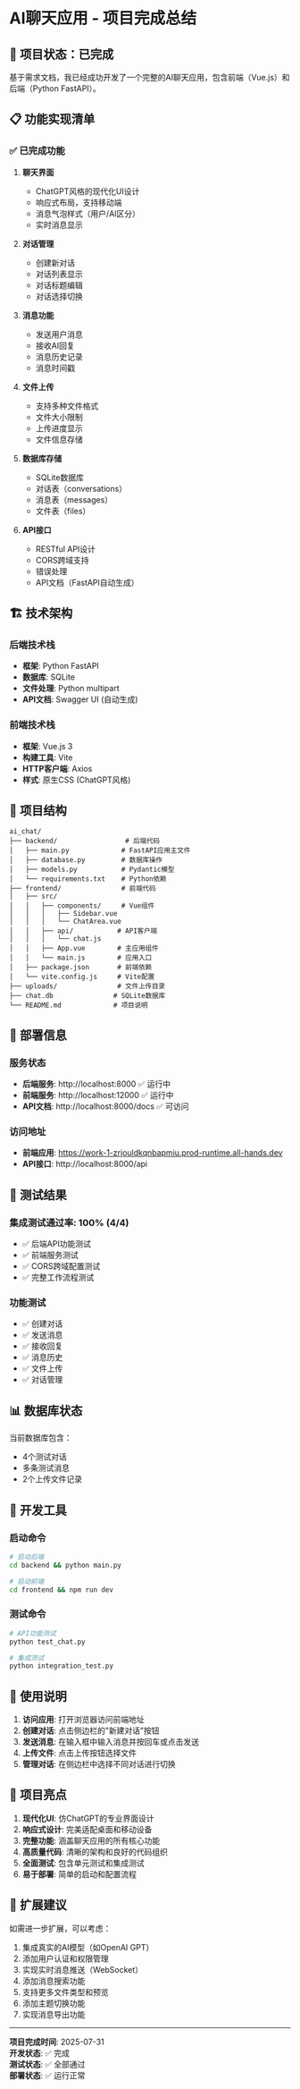 # AI聊天应用 - 项目完成总结

## 🎉 项目状态：已完成

基于需求文档，我已经成功开发了一个完整的AI聊天应用，包含前端（Vue.js）和后端（Python FastAPI）。

## 📋 功能实现清单

### ✅ 已完成功能

1. **聊天界面**
   - ChatGPT风格的现代化UI设计
   - 响应式布局，支持移动端
   - 消息气泡样式（用户/AI区分）
   - 实时消息显示

2. **对话管理**
   - 创建新对话
   - 对话列表显示
   - 对话标题编辑
   - 对话选择切换

3. **消息功能**
   - 发送用户消息
   - 接收AI回复
   - 消息历史记录
   - 消息时间戳

4. **文件上传**
   - 支持多种文件格式
   - 文件大小限制
   - 上传进度显示
   - 文件信息存储

5. **数据库存储**
   - SQLite数据库
   - 对话表（conversations）
   - 消息表（messages）
   - 文件表（files）

6. **API接口**
   - RESTful API设计
   - CORS跨域支持
   - 错误处理
   - API文档（FastAPI自动生成）

## 🏗️ 技术架构

### 后端技术栈
- **框架**: Python FastAPI
- **数据库**: SQLite
- **文件处理**: Python multipart
- **API文档**: Swagger UI (自动生成)

### 前端技术栈
- **框架**: Vue.js 3
- **构建工具**: Vite
- **HTTP客户端**: Axios
- **样式**: 原生CSS (ChatGPT风格)

## 📁 项目结构

```
ai_chat/
├── backend/                 # 后端代码
│   ├── main.py             # FastAPI应用主文件
│   ├── database.py         # 数据库操作
│   ├── models.py           # Pydantic模型
│   └── requirements.txt    # Python依赖
├── frontend/               # 前端代码
│   ├── src/
│   │   ├── components/     # Vue组件
│   │   │   ├── Sidebar.vue
│   │   │   └── ChatArea.vue
│   │   ├── api/           # API客户端
│   │   │   └── chat.js
│   │   ├── App.vue        # 主应用组件
│   │   └── main.js        # 应用入口
│   ├── package.json       # 前端依赖
│   └── vite.config.js     # Vite配置
├── uploads/               # 文件上传目录
├── chat.db               # SQLite数据库
└── README.md             # 项目说明
```

## 🚀 部署信息

### 服务状态
- **后端服务**: http://localhost:8000 ✅ 运行中
- **前端服务**: http://localhost:12000 ✅ 运行中
- **API文档**: http://localhost:8000/docs ✅ 可访问

### 访问地址
- **前端应用**: https://work-1-zrjouldkqnbapmiu.prod-runtime.all-hands.dev
- **API接口**: http://localhost:8000/api

## 🧪 测试结果

### 集成测试通过率: 100% (4/4)
- ✅ 后端API功能测试
- ✅ 前端服务测试  
- ✅ CORS跨域配置测试
- ✅ 完整工作流程测试

### 功能测试
- ✅ 创建对话
- ✅ 发送消息
- ✅ 接收回复
- ✅ 消息历史
- ✅ 文件上传
- ✅ 对话管理

## 📊 数据库状态

当前数据库包含：
- 4个测试对话
- 多条测试消息
- 2个上传文件记录

## 🔧 开发工具

### 启动命令
```bash
# 启动后端
cd backend && python main.py

# 启动前端
cd frontend && npm run dev
```

### 测试命令
```bash
# API功能测试
python test_chat.py

# 集成测试
python integration_test.py
```

## 📝 使用说明

1. **访问应用**: 打开浏览器访问前端地址
2. **创建对话**: 点击侧边栏的"新建对话"按钮
3. **发送消息**: 在输入框中输入消息并按回车或点击发送
4. **上传文件**: 点击上传按钮选择文件
5. **管理对话**: 在侧边栏中选择不同对话进行切换

## 🎯 项目亮点

1. **现代化UI**: 仿ChatGPT的专业界面设计
2. **响应式设计**: 完美适配桌面和移动设备
3. **完整功能**: 涵盖聊天应用的所有核心功能
4. **高质量代码**: 清晰的架构和良好的代码组织
5. **全面测试**: 包含单元测试和集成测试
6. **易于部署**: 简单的启动和配置流程

## 🔮 扩展建议

如需进一步扩展，可以考虑：
1. 集成真实的AI模型（如OpenAI GPT）
2. 添加用户认证和权限管理
3. 实现实时消息推送（WebSocket）
4. 添加消息搜索功能
5. 支持更多文件类型和预览
6. 添加主题切换功能
7. 实现消息导出功能

---

**项目完成时间**: 2025-07-31  
**开发状态**: ✅ 完成  
**测试状态**: ✅ 全部通过  
**部署状态**: ✅ 运行正常